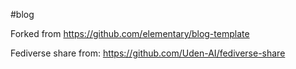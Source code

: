 #blog

Forked from https://github.com/elementary/blog-template

Fediverse share from: https://github.com/Uden-AI/fediverse-share
